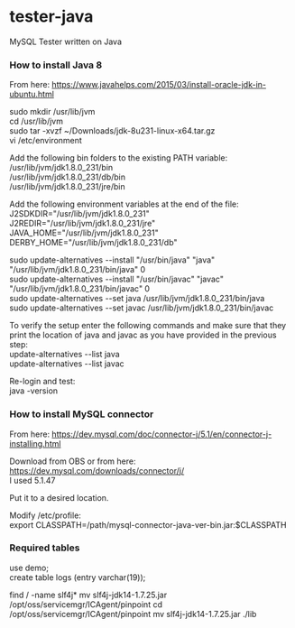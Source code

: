 # tester-java
MySQL Tester written on Java

### How to install Java 8

From here: https://www.javahelps.com/2015/03/install-oracle-jdk-in-ubuntu.html  

sudo mkdir /usr/lib/jvm  
cd /usr/lib/jvm  
sudo tar -xvzf ~/Downloads/jdk-8u231-linux-x64.tar.gz  
vi /etc/environment  

Add the following bin folders to the existing PATH variable:  
/usr/lib/jvm/jdk1.8.0_231/bin  
/usr/lib/jvm/jdk1.8.0_231/db/bin  
/usr/lib/jvm/jdk1.8.0_231/jre/bin  

Add the following environment variables at the end of the file:  
J2SDKDIR="/usr/lib/jvm/jdk1.8.0_231"  
J2REDIR="/usr/lib/jvm/jdk1.8.0_231/jre"  
JAVA_HOME="/usr/lib/jvm/jdk1.8.0_231"  
DERBY_HOME="/usr/lib/jvm/jdk1.8.0_231/db"  

sudo update-alternatives --install "/usr/bin/java" "java" "/usr/lib/jvm/jdk1.8.0_231/bin/java" 0  
sudo update-alternatives --install "/usr/bin/javac" "javac" "/usr/lib/jvm/jdk1.8.0_231/bin/javac" 0  
sudo update-alternatives --set java /usr/lib/jvm/jdk1.8.0_231/bin/java  
sudo update-alternatives --set javac /usr/lib/jvm/jdk1.8.0_231/bin/javac  

To verify the setup enter the following commands and make sure that they print the location of java and javac as you have provided in the previous step:  
update-alternatives --list java  
update-alternatives --list javac  

Re-login and test:  
java -version  

### How to install MySQL connector

From here: https://dev.mysql.com/doc/connector-j/5.1/en/connector-j-installing.html  

Download from OBS or from here:  
https://dev.mysql.com/downloads/connector/j/  
I used 5.1.47  

Put it to a desired location.  

Modify /etc/profile:  
export CLASSPATH=/path/mysql-connector-java-ver-bin.jar:$CLASSPATH  

### Required tables

use demo;  
create table logs (entry varchar(19));  




find / -name slf4j*
mv slf4j-jdk14-1.7.25.jar /opt/oss/servicemgr/ICAgent/pinpoint
cd /opt/oss/servicemgr/ICAgent/pinpoint
mv slf4j-jdk14-1.7.25.jar ./lib


